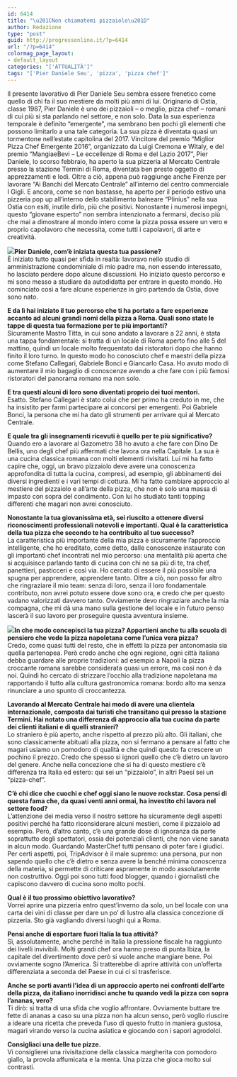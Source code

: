 ```yaml
---
id: 6414
title: "\u201CNon chiamatemi pizzaiolo\u201D"
author: Redazione
type: "post"
guid: http://progressonline.it/?p=6414
url: "/?p=6414"
colormag_page_layout:
- default_layout
categories: "['ATTUALITÀ']"
tags: "['Pier Daniele Seu', 'pizza', 'pizza chef']"
---
```


Il presente lavorativo di Pier Daniele Seu sembra essere frenetico come quello di chi fa il suo mestiere da molti più anni di lui. Originario di Ostia, classe 1987, Pier Daniele è uno dei pizzaioli – o meglio, pizza chef – romani di cui più si sta parlando nel settore, e non solo. Data la sua esperienza temporale è definito “emergente”, ma sembrano ben pochi gli elementi che possono limitarlo a una tale categoria. La sua pizza è diventata quasi un tormentone nell’estate capitolina del 2017. Vincitore del premio “Miglior Pizza Chef Emergente 2016”, organizzato da Luigi Cremona e Witaly, e del premio “MangiaeBevi – Le eccellenze di Roma e del Lazio 2017”, Pier Daniele, lo scorso febbraio, ha aperto la sua pizzeria al Mercato Centrale presso la stazione Termini di Roma, diventata ben presto oggetto di apprezzamenti e lodi. Oltre a ciò, appena può raggiunge anche Firenze per lavorare “Ai Banchi del Mercato Centrale” all’interno del centro commerciale I Gigli. E ancora, come se non bastasse, ha aperto per il periodo estivo una pizzeria pop up all’interno dello stabilimento balneare “Plinius” nella sua Ostia con esiti, inutile dirlo, più che positivi. Nonostante i numerosi impegni, questo “giovane esperto” non sembra intenzionato a fermarsi, deciso più che mai a dimostrare al mondo intero come la pizza possa essere un vero e proprio capolavoro che necessita, come tutti i capolavori, di arte e creatività.

**![](https://progressonline.it/wp-content/uploads/2017/10/IMG_7581-300x200.jpg)Pier Daniele, com’è iniziata questa tua passione?**  
È iniziato tutto quasi per sfida in realtà: lavoravo nello studio di amministrazione condominiale di mio padre ma, non essendo interessato, ho lasciato perdere dopo alcune discussioni. Ho iniziato questo percorso e mi sono messo a studiare da autodidatta per entrare in questo mondo. Ho cominciato così a fare alcune esperienze in giro partendo da Ostia, dove sono nato.

**E da lì hai iniziato il tuo percorso che ti ha portato a fare esperienze accanto ad alcuni grandi nomi della pizza a Roma. Quali sono state le tappe di questa tua formazione per te più importanti?**  
Sicuramente Mastro Titta, in cui sono andato a lavorare a 22 anni, è stata una tappa fondamentale: si tratta di un locale di Roma aperto fino alle 5 del mattino, quindi un locale molto frequentato dai ristoratori dopo che hanno finito il loro turno. In questo modo ho conosciuto chef e maestri della pizza come Stefano Callegari, Gabriele Bonci e Giancarlo Casa. Ho avuto modo di aumentare il mio bagaglio di conoscenze avendo a che fare con i più famosi ristoratori del panorama romano ma non solo.

**E tra questi alcuni di loro sono diventati proprio dei tuoi mentori.**  
Esatto. Stefano Callegari è stato colui che per primo ha creduto in me, che ha insistito per farmi partecipare ai concorsi per emergenti. Poi Gabriele Bonci, la persona che mi ha dato gli strumenti per arrivare qui al Mercato Centrale.

**E quale tra gli insegnamenti ricevuti è quello per te più significativo?**  
Quando ero a lavorare al Gazometro 38 ho avuto a che fare con Dino De Bellis, uno degli chef più affermati che lavora ora nella Capitale. La sua è una cucina classica romana con molti elementi rivisitati. Lui mi ha fatto capire che, oggi, un bravo pizzaiolo deve avere una conoscenza approfondita di tutta la cucina, compresi, ad esempio, gli abbinamenti dei diversi ingredienti e i vari tempi di cottura. Mi ha fatto cambiare approccio al mestiere del pizzaiolo e all’arte della pizza, che non è solo una massa di impasto con sopra del condimento. Con lui ho studiato tanti topping differenti che magari non avrei conosciuto.

**Nonostante la tua giovanissima età, sei riuscito a ottenere diversi riconoscimenti professionali notevoli e importanti. Qual è la caratteristica della tua pizza che secondo te ha contribuito al tuo successo?**  
La caratteristica più importante della mia pizza è sicuramente l’approccio intelligente, che ho ereditato, come detto, dalle conoscenze instaurate con gli importanti chef incontrati nel mio percorso: una mentalità più aperta che si acquisisce parlando tanto di cucina con chi ne sa più di te, tra chef, panettieri, pasticceri e così via. Ho cercato di essere il più possibile una spugna per apprendere, apprendere tanto. Oltre a ciò, non posso far altro che ringraziare il mio team: senza di loro, senza il loro fondamentale contributo, non avrei potuto essere dove sono ora, e credo che per questo vadano valorizzati davvero tanto. Ovviamente devo ringraziare anche la mia compagna, che mi dà una mano sulla gestione del locale e in futuro penso lascerà il suo lavoro per proseguire questa avventura insieme.

**![](https://progressonline.it/wp-content/uploads/2017/10/IMG_9131-200x300.jpg)In che modo concepisci la tua pizza? Appartieni anche tu alla scuola di pensiero che vede la pizza napoletana come l’unica vera pizza?**  
Credo, come quasi tutti del resto, che in effetti la pizza per antonomasia sia quella partenopea. Però credo anche che ogni regione, ogni città italiana debba guardare alle proprie tradizioni: ad esempio a Napoli la pizza croccante romana sarebbe considerata quasi un errore, ma così non è da noi. Quindi ho cercato di strizzare l’occhio alla tradizione napoletana ma rapportando il tutto alla cultura gastronomica romana: bordo alto ma senza rinunciare a uno spunto di croccantezza.

**Lavorando al Mercato Centrale hai modo di avere una clientela internazionale, composta dai turisti che transitano qui presso la stazione Termini. Hai notato una differenza di approccio alla tua cucina da parte dei clienti italiani e di quelli stranieri?**  
Lo straniero è più aperto, anche rispetto al prezzo più alto. Gli italiani, che sono classicamente abituati alla pizza, non si fermano a pensare al fatto che magari usiamo un pomodoro di qualità e che quindi questo fa crescere un pochino il prezzo. Credo che spesso si ignori quello che c’è dietro un lavoro del genere. Anche nella concezione che si ha di questo mestiere c’è differenza tra Italia ed estero: qui sei un “pizzaiolo”, in altri Paesi sei un “pizza-chef”.

**C’è chi dice che cuochi e chef oggi siano le nuove rockstar. Cosa pensi di questa fama che, da quasi venti anni ormai, ha investito chi lavora nel settore food?**  
L’attenzione dei media verso il nostro settore ha sicuramente degli aspetti positivi perché ha fatto riconsiderare alcuni mestieri, come il pizzaiolo ad esempio. Però, d’altro canto, c’è una grande dose di ignoranza da parte soprattutto degli spettatori, ossia dei potenziali clienti, che non viene sanata in alcun modo. Guardando MasterChef tutti pensano di poter fare i giudici. Per certi aspetti, poi, TripAdvisor è il male supremo: una persona, pur non sapendo quello che c’è dietro e senza avere la benché minima conoscenza della materia, si permette di criticare aspramente in modo assolutamente non costruttivo. Oggi poi sono tutti food blogger, quando i giornalisti che capiscono davvero di cucina sono molto pochi.

**Qual è il tuo prossimo obiettivo lavorativo?**  
Vorrei aprire una pizzeria entro quest’inverno da solo, un bel locale con una carta dei vini di classe per dare un po’ di lustro alla classica concezione di pizzeria. Sto già vagliando diversi luoghi qui a Roma.

**Pensi anche di esportare fuori Italia la tua attività?**  
Sì, assolutamente, anche perché in Italia la pressione fiscale ha raggiunto dei livelli invivibili. Molti grandi chef ora hanno preso di punta Ibiza, la capitale del divertimento dove però si vuole anche mangiare bene. Poi ovviamente sogno l’America. Si tratterebbe di aprire attività con un’offerta differenziata a seconda del Paese in cui ci si trasferisce.

**Anche se porti avanti l’idea di un approccio aperto nei confronti dell’arte della pizza, da italiano inorridisci anche tu quando vedi la pizza con sopra l’ananas, vero?**  
Ti dirò: si tratta di una sfida che voglio affrontare. Ovviamente buttare tre fette di ananas a caso su una pizza non ha alcun senso, però voglio riuscire a ideare una ricetta che preveda l’uso di questo frutto in maniera gustosa, magari virando verso la cucina asiatica e giocando con i sapori agrodolci.

**Consigliaci una delle tue pizze.**  
Vi consiglierei una rivisitazione della classica margherita con pomodoro giallo, la provola affumicata e la menta. Una pizza che gioca molto sui contrasti.